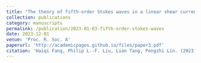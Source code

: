 ```yaml
---
title: "The theory of fifth-order Stokes waves in a linear shear current"
collection: publications
category: manuscripts
permalink: /publication/2023-01-03-fifth-order-stokes-waves
date: 2023-12-01
venue: 'Proc. R. Soc. A'
paperurl: 'http://academicpages.github.io/files/paper3.pdf'
citation: 'Haiqi Fang, Philip L.-F. Liu, Lian Tang, Pengzhi Lin. (2023). &quot;The theory of fifth-order Stokes waves in a linear shear current.&quot; <i>Proc. R. Soc. A</i>, 479: 20230565. [doi: 10.1098/rspa.2023.0565](https://doi.org/10.1098/rspa.2023.0565)'
---
```


